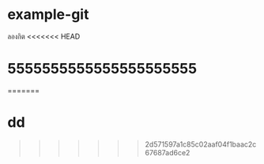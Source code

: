 # example-git
ลองกิต
<<<<<<< HEAD

# 5555555555555555555555
=======
# dd
>>>>>>> 2d571597a1c85c02aaf04f1baac2c67687ad6ce2
